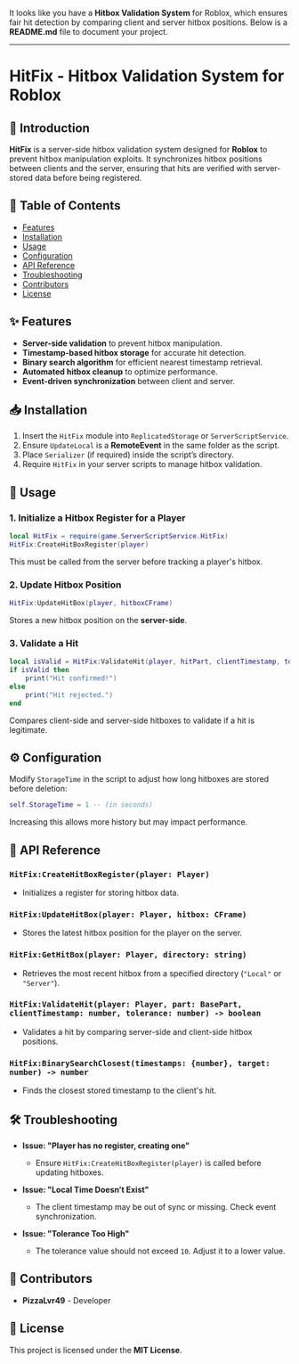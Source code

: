 It looks like you have a **Hitbox Validation System** for Roblox, which ensures fair hit detection by comparing client and server hitbox positions. Below is a **README.md** file to document your project.

---

# HitFix - Hitbox Validation System for Roblox

## 📌 Introduction
**HitFix** is a server-side hitbox validation system designed for **Roblox** to prevent hitbox manipulation exploits. It synchronizes hitbox positions between clients and the server, ensuring that hits are verified with server-stored data before being registered.

## 📖 Table of Contents
- [Features](#features)
- [Installation](#installation)
- [Usage](#usage)
- [Configuration](#configuration)
- [API Reference](#api-reference)
- [Troubleshooting](#troubleshooting)
- [Contributors](#contributors)
- [License](#license)

## ✨ Features
- **Server-side validation** to prevent hitbox manipulation.
- **Timestamp-based hitbox storage** for accurate hit detection.
- **Binary search algorithm** for efficient nearest timestamp retrieval.
- **Automated hitbox cleanup** to optimize performance.
- **Event-driven synchronization** between client and server.

## 📥 Installation
1. Insert the `HitFix` module into `ReplicatedStorage` or `ServerScriptService`.
2. Ensure `UpdateLocal` is a **RemoteEvent** in the same folder as the script.
3. Place `Serializer` (if required) inside the script’s directory.
4. Require `HitFix` in your server scripts to manage hitbox validation.

## 🚀 Usage
### 1. **Initialize a Hitbox Register for a Player**
```lua
local HitFix = require(game.ServerScriptService.HitFix)
HitFix:CreateHitBoxRegister(player)
```
This must be called from the server before tracking a player's hitbox.

### 2. **Update Hitbox Position**
```lua
HitFix:UpdateHitBox(player, hitboxCFrame)
```
Stores a new hitbox position on the **server-side**.

### 3. **Validate a Hit**
```lua
local isValid = HitFix:ValidateHit(player, hitPart, clientTimestamp, tolerance)
if isValid then
    print("Hit confirmed!")
else
    print("Hit rejected.")
end
```
Compares client-side and server-side hitboxes to validate if a hit is legitimate.

## ⚙️ Configuration
Modify `StorageTime` in the script to adjust how long hitboxes are stored before deletion:
```lua
self.StorageTime = 1 -- (in seconds)
```
Increasing this allows more history but may impact performance.

## 📌 API Reference
### `HitFix:CreateHitBoxRegister(player: Player)`
- Initializes a register for storing hitbox data.

### `HitFix:UpdateHitBox(player: Player, hitbox: CFrame)`
- Stores the latest hitbox position for the player on the server.

### `HitFix:GetHitBox(player: Player, directory: string)`
- Retrieves the most recent hitbox from a specified directory (`"Local"` or `"Server"`).

### `HitFix:ValidateHit(player: Player, part: BasePart, clientTimestamp: number, tolerance: number) -> boolean`
- Validates a hit by comparing server-side and client-side hitbox positions.

### `HitFix:BinarySearchClosest(timestamps: {number}, target: number) -> number`
- Finds the closest stored timestamp to the client's hit.

## 🛠️ Troubleshooting
- **Issue: "Player has no register, creating one"**
  - Ensure `HitFix:CreateHitBoxRegister(player)` is called before updating hitboxes.
  
- **Issue: "Local Time Doesn’t Exist"**
  - The client timestamp may be out of sync or missing. Check event synchronization.

- **Issue: "Tolerance Too High"**
  - The tolerance value should not exceed `10`. Adjust it to a lower value.

## 👥 Contributors
- **PizzaLvr49** - Developer

## 📜 License
This project is licensed under the **MIT License**.
